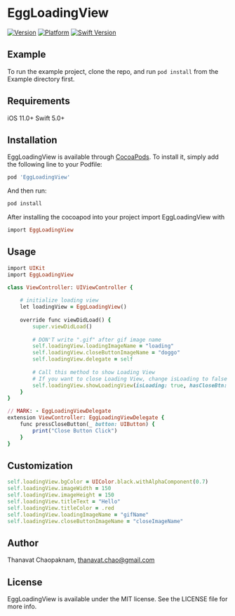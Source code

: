 # EggLoadingView
[![Version](https://img.shields.io/cocoapods/v/EggLoadingView.svg?style=flat)](https://cocoapods.org/pods/EggLoadingView)
[![Platform](https://img.shields.io/cocoapods/p/EggLoadingView.svg?style=flat)](https://cocoapods.org/pods/EggLoadingView)
[![Swift Version](https://img.shields.io/badge/Swift-5.0-green.svg?style=flat)](https://cocoapods.org/pods/EggLoadingView)

## Example

To run the example project, clone the repo, and run `pod install` from the Example directory first.

## Requirements
iOS 11.0+
Swift 5.0+

## Installation

EggLoadingView is available through [CocoaPods](https://cocoapods.org). To install
it, simply add the following line to your Podfile:

```ruby
pod 'EggLoadingView'
```

And then run:
```ruby
pod install
```

After installing the cocoapod into your project import EggLoadingView with
```ruby
import EggLoadingView
```

## Usage 
```ruby
import UIKit
import EggLoadingView

class ViewController: UIViewController {
    
    # initialize loading view 
    let loadingView = EggLoadingView()
    
    override func viewDidLoad() {
        super.viewDidLoad()
        
        # DON'T write ".gif" after gif image name
        self.loadingView.loadingImageName = "loading"
        self.loadingView.closeButtonImageName = "doggo"
        self.loadingView.delegate = self
        
        # Call this method to show Loading View
        # If you want to close Loading View, change isLoading to false
        self.loadingView.showLoadingView(isLoading: true, hasCloseBtn: true)
    }
}

// MARK: - EggLoadingViewDelegate
extension ViewController: EggLoadingViewDelegate {
    func pressCloseButton(_ button: UIButton) {
        print("Close Button Click")
    }
}
```
## Customization
```ruby
self.loadingView.bgColor = UIColor.black.withAlphaComponent(0.7)
self.loadingView.imageWidth = 150
self.loadingView.imageHeight = 150
self.loadingView.titleText = "Hello"
self.loadingView.titleColor = .red
self.loadingView.loadingImageName = "gifName"
self.loadingView.closeButtonImageName = "closeImageName"
```

## Author

Thanavat Chaopaknam, thanavat.chao@gmail.com

## License

EggLoadingView is available under the MIT license. See the LICENSE file for more info.
